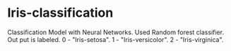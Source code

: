 # Iris-classification
Classification Model with Neural Networks. 
Used Random forest classifier.
Out put is labeled. 
0 - "Iris-setosa".
1 - "Iris-versicolor".
2 - "Iris-virginica".
